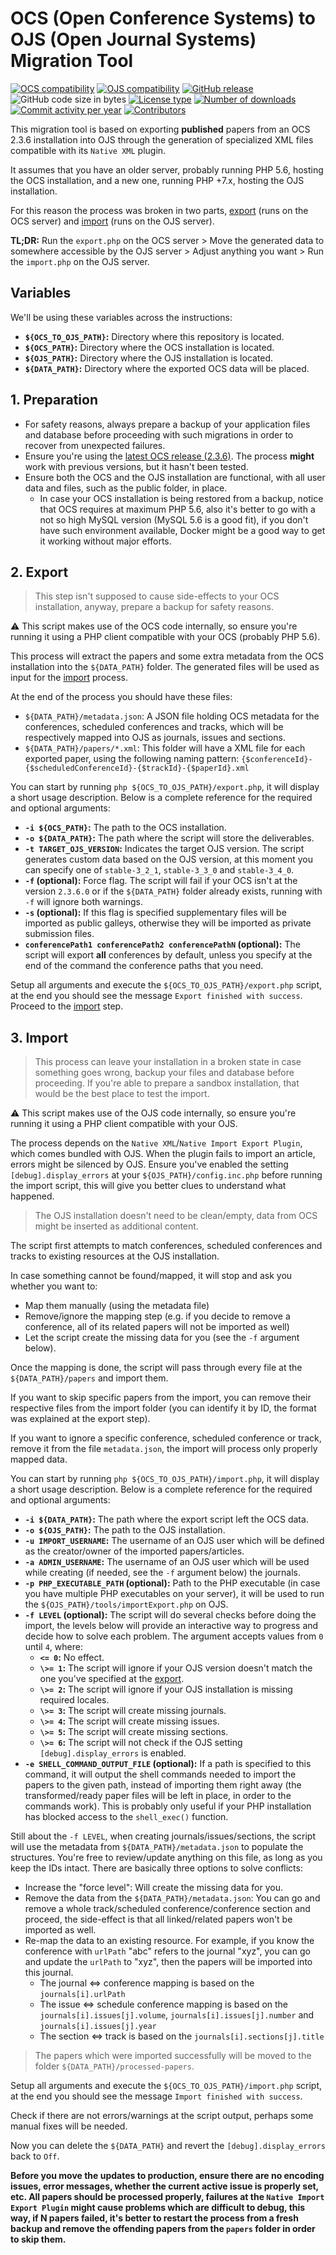 # OCS (Open Conference Systems) to OJS (Open Journal Systems) Migration Tool

[![OCS compatibility](https://img.shields.io/badge/ocs-2.3.6-brightgreen)](https://github.com/pkp/ocs/tree/ocs-stable-2_3_6)
[![OJS compatibility](https://img.shields.io/badge/ojs-3.2_up_to_3.4-brightgreen)](https://github.com/pkp/ojs/tree/stable-3_4_0)
[![GitHub release](https://img.shields.io/github/v/release/jonasraoni/ocs-to-ojs?include_prereleases)](https://github.com/jonasraoni/ocs-to-ojs/releases)
![GitHub code size in bytes](https://img.shields.io/github/languages/code-size/jonasraoni/ocs-to-ojs)
[![License type](https://img.shields.io/github/license/jonasraoni/ocs-to-ojs)](https://github.com/jonasraoni/ocs-to-ojs/blob/main/LICENSE)
[![Number of downloads](https://img.shields.io/github/downloads/jonasraoni/ocs-to-ojs/total)](https://github.com/jonasraoni/ocs-to-ojs/releases)
[![Commit activity per year](https://img.shields.io/github/commit-activity/y/jonasraoni/ocs-to-ojs)](https://github.com/jonasraoni/ocs-to-ojs/graphs/code-frequency)
[![Contributors](https://img.shields.io/github/contributors-anon/jonasraoni/ocs-to-ojs)](https://github.com/jonasraoni/ocs-to-ojs/graphs/contributors)

This migration tool is based on exporting **published** papers from an OCS 2.3.6 installation into OJS through the generation of specialized XML files compatible with its `Native XML` plugin.

It assumes that you have an older server, probably running PHP 5.6, hosting the OCS installation, and a new one, running PHP +7.x, hosting the OJS installation.

For this reason the process was broken in two parts, [export](#2-export) (runs on the OCS server) and [import](#3-import) (runs on the OJS server).

**TL;DR:** Run the `export.php` on the OCS server > Move the generated data to somewhere accessible by the OJS server > Adjust anything you want > Run the `import.php` on the OJS server.


## Variables

We'll be using these variables across the instructions:

- **`${OCS_TO_OJS_PATH}`:** Directory where this repository is located.
- **`${OCS_PATH}`:** Directory where the OCS installation is located.
- **`${OJS_PATH}`:** Directory where the OJS installation is located.
- **`${DATA_PATH}`:** Directory where the exported OCS data will be placed.


## 1. Preparation

- For safety reasons, always prepare a backup of your application files and database before proceeding with such migrations in order to recover from unexpected failures.
- Ensure you're using the [latest OCS release (2.3.6)](https://github.com/pkp/ocs/tree/ocs-2_3_6-0). The process **might** work with previous versions, but it hasn't been tested.
- Ensure both the OCS and the OJS installation are functional, with all user data and files, such as the public folder, in place.
  - In case your OCS installation is being restored from a backup, notice that OCS requires at maximum PHP 5.6, also it's better to go with a not so high MySQL version (MySQL 5.6 is a good fit), if you don't have such environment available, Docker might be a good way to get it working without major efforts.


## 2. Export

> This step isn't supposed to cause side-effects to your OCS installation, anyway, prepare a backup for safety reasons.

⚠ This script makes use of the OCS code internally, so ensure you're running it using a PHP client compatible with your OCS (probably PHP 5.6).

This process will extract the papers and some extra metadata from the OCS installation into the `${DATA_PATH}` folder. The generated files will be used as input for the [import](#3-import) process.

At the end of the process you should have these files:
- `${DATA_PATH}/metadata.json`: A JSON file holding OCS metadata for the conferences, scheduled conferences and tracks, which will be respectively mapped into OJS as journals, issues and sections.
- `${DATA_PATH}/papers/*.xml`: This folder will have a XML file for each exported paper, using the following naming pattern: `{$conferenceId}-{$scheduledConferenceId}-{$trackId}-{$paperId}.xml`

You can start by running `php ${OCS_TO_OJS_PATH}/export.php`, it will display a short usage description. Below is a complete reference for the required and optional arguments:
- **`-i ${OCS_PATH}`:** The path to the OCS installation.
- **`-o ${DATA_PATH}`:** The path where the script will store the deliverables.
- **`-t TARGET_OJS_VERSION`:** Indicates the target OJS version. The script generates custom data based on the OJS version, at this moment you can specify one of `stable-3_2_1`, `stable-3_3_0` and `stable-3_4_0`.
- **`-f` (optional):** Force flag. The script will fail if your OCS isn't at the version `2.3.6.0` or if the `${DATA_PATH}` folder already exists, running with `-f` will ignore both warnings.
- **`-s` (optional):** If this flag is specified supplementary files will be imported as public galleys, otherwise they will be imported as private submission files.
- **`conferencePath1 conferencePath2 conferencePathN` (optional):** The script will export **all** conferences by default, unless you specify at the end of the command the conference paths that you need.

Setup all arguments and execute the `${OCS_TO_OJS_PATH}/export.php` script, at the end you should see the message `Export finished with success`. Proceed to the [import](#3-import) step.


## 3. Import

> This process can leave your installation in a broken state in case something goes wrong, backup your files and database before proceeding. If you're able to prepare a sandbox installation, that would be the best place to test the import.

⚠ This script makes use of the OJS code internally, so ensure you're running it using a PHP client compatible with your OJS.

The process depends on the `Native XML`/`Native Import Export Plugin`, which comes bundled with OJS. When the plugin fails to import an article, errors might be silenced by OJS. Ensure you've enabled the setting `[debug].display_errors` at your `${OJS_PATH}/config.inc.php` before running the import script, this will give you better clues to understand what happened.

> The OJS installation doesn't need to be clean/empty, data from OCS might be inserted as additional content.

The script first attempts to match conferences, scheduled conferences and tracks to existing resources at the OJS installation.

In case something cannot be found/mapped, it will stop and ask you whether you want to:
- Map them manually (using the metadata file)
- Remove/ignore the mapping step (e.g. if you decide to remove a conference, all of its related papers will not be imported as well)
- Let the script create the missing data for you (see the `-f` argument below).

Once the mapping is done, the script will pass through every file at the `${DATA_PATH}/papers` and import them.

If you want to skip specific papers from the import, you can remove their respective files from the import folder (you can identify it by ID, the format was explained at the export step).

If you want to ignore a specific conference, scheduled conference or track, remove it from the file `metadata.json`, the import will process only properly mapped data.

You can start by running `php ${OCS_TO_OJS_PATH}/import.php`, it will display a short usage description. Below is a complete reference for the required and optional arguments:
- **`-i ${DATA_PATH}`:** The path where the export script left the OCS data.
- **`-o ${OJS_PATH}`:** The path to the OJS installation.
- **`-u IMPORT_USERNAME`:** The username of an OJS user which will be defined as the creator/owner of the imported papers/articles.
- **`-a ADMIN_USERNAME`:** The username of an OJS user which will be used while creating (if needed, see the `-f` argument below) the journals.
- **`-p PHP_EXECUTABLE_PATH` (optional):** Path to the PHP executable (in case you have multiple PHP executables on your server), it will be used to run the `${OJS_PATH}/tools/importExport.php` on OJS.
- **`-f LEVEL` (optional):** The script will do several checks before doing the import, the levels below will provide an interactive way to progress and decide how to solve each problem. The argument accepts values from `0` until `4`, where:
  - **`<= 0`:** No effect.
  - **`\>= 1`:** The script will ignore if your OJS version doesn't match the one you've specified at the [export](#2-export).
  - **`\>= 2`:** The script will ignore if your OJS installation is missing required locales.
  - **`\>= 3`:** The script will create missing journals.
  - **`\>= 4`:** The script will create missing issues.
  - **`\>= 5`:** The script will create missing sections.
  - **`\>= 6`:** The script will not check if the OJS setting `[debug].display_errors` is enabled.
- **`-e SHELL_COMMAND_OUTPUT_FILE` (optional):** If a path is specified to this command, it will output the shell commands needed to import the papers to the given path, instead of importing them right away (the transformed/ready paper files will be left in place, in order to the commands work). This is probably only useful if your PHP installation has blocked access to the `shell_exec()` function.

Still about the `-f LEVEL`, when creating journals/issues/sections, the script will use the metadata from `${DATA_PATH}/metadata.json` to populate the structures. You're free to review/update anything on this file, as long as you keep the IDs intact. There are basically three options to solve conflicts:
- Increase the "force level": Will create the missing data for you.
- Remove the data from the `${DATA_PATH}/metadata.json`: You can go and remove a whole track/scheduled conference/conference section and proceed, the side-effect is that all linked/related papers won't be imported as well.
- Re-map the data to an existing resource. For example, if you know the conference with `urlPath` "abc" refers to the journal "xyz", you can go and update the `urlPath` to "xyz", then the papers will be imported into this journal.
  - The journal <=> conference mapping is based on the `journals[i].urlPath`
  - The issue <=> schedule conference mapping is based on the `journals[i].issues[j].volume`, `journals[i].issues[j].number` and `journals[i].issues[j].year`
  - The section <=> track is based on the `journals[i].sections[j].title`

> The papers which were imported successfully will be moved to the folder `${DATA_PATH}/processed-papers`.

Setup all arguments and execute the `${OCS_TO_OJS_PATH}/import.php` script, at the end you should see the message `Import finished with success`.

Check if there are not errors/warnings at the script output, perhaps some manual fixes will be needed.

Now you can delete the `${DATA_PATH}` and revert the `[debug].display_errors` back to `Off`.


**Before you move the updates to production, ensure there are no encoding issues, error messages, whether the current active issue is properly set, etc. All papers should be processed properly, failures at the `Native Import Export Plugin` might cause problems which are difficult to debug, this way, if N papers failed, it's better to restart the process from a fresh backup and remove the offending papers from the `papers` folder in order to skip them.**
